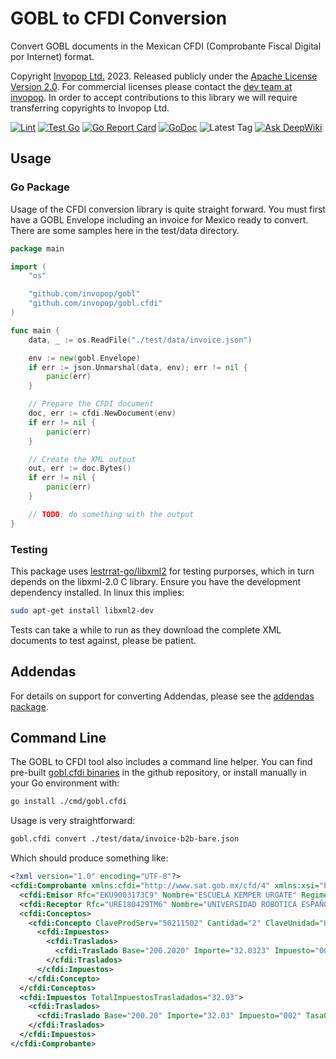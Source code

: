 # GOBL to CFDI Conversion

Convert GOBL documents in the Mexican CFDI (Comprobante Fiscal Digital por Internet) format.

Copyright [Invopop Ltd.](https://invopop.com) 2023. Released publicly under the [Apache License Version 2.0](LICENSE). For commercial licenses please contact the [dev team at invopop](mailto:dev@invopop.com). In order to accept contributions to this library we will require transferring copyrights to Invopop Ltd.

[![Lint](https://github.com/invopop/gobl.cfdi/actions/workflows/lint.yaml/badge.svg)](https://github.com/invopop/gobl.cfdi/actions/workflows/lint.yaml)
[![Test Go](https://github.com/invopop/gobl.cfdi/actions/workflows/test.yaml/badge.svg)](https://github.com/invopop/gobl.cfdi/actions/workflows/test.yaml)
[![Go Report Card](https://goreportcard.com/badge/github.com/invopop/gobl.cfdi)](https://goreportcard.com/report/github.com/invopop/gobl.cfdi)
[![GoDoc](https://godoc.org/github.com/invopop/gobl.cfdi?status.svg)](https://godoc.org/github.com/invopop/gobl.cfdi)
![Latest Tag](https://img.shields.io/github/v/tag/invopop/gobl.cfdi)
[![Ask DeepWiki](https://deepwiki.com/badge.svg)](https://deepwiki.com/invopop/gobl.cfdi)

## Usage

### Go Package

Usage of the CFDI conversion library is quite straight forward. You must first have a GOBL Envelope including an invoice for Mexico ready to convert. There are some samples here in the test/data directory.

```go
package main

import (
    "os"

    "github.com/invopop/gobl"
    "github.com/invopop/gobl.cfdi"
)

func main {
    data, _ := os.ReadFile("./test/data/invoice.json")

    env := new(gobl.Envelope)
    if err := json.Unmarshal(data, env); err != nil {
        panic(err)
    }

    // Prepare the CFDI document
    doc, err := cfdi.NewDocument(env)
    if err != nil {
        panic(err)
    }

    // Create the XML output
    out, err := doc.Bytes()
    if err != nil {
        panic(err)
    }

    // TODO: do something with the output
}
```

### Testing

This package uses [lestrrat-go/libxml2](https://github.com/lestrrat-go/libxml2) for testing purporses, which in turn depends on the libxml-2.0 C library. Ensure you have the development dependency installed. In linux this implies:

```bash
sudo apt-get install libxml2-dev
```

Tests can take a while to run as they download the complete XML documents to test against, please be patient.

## Addendas

For details on support for converting Addendas, please see the [addendas package](addendas).

## Command Line

The GOBL to CFDI tool also includes a command line helper. You can find pre-built [gobl.cfdi binaries](https://github.com/invopop/gobl.cfdi/releases) in the github repository, or install manually in your Go environment with:

```bash
go install ./cmd/gobl.cfdi
```

Usage is very straightforward:

```bash
gobl.cfdi convert ./test/data/invoice-b2b-bare.json
```

Which should produce something like:

```xml
<?xml version="1.0" encoding="UTF-8"?>
<cfdi:Comprobante xmlns:cfdi="http://www.sat.gob.mx/cfd/4" xmlns:xsi="http://www.w3.org/2001/XMLSchema-instance" xsi:schemaLocation="http://www.sat.gob.mx/cfd/4 http://www.sat.gob.mx/sitio_internet/cfd/4/cfdv40.xsd" Version="4.0" TipoDeComprobante="I" Serie="LMC" Folio="0010" Fecha="2023-05-29T00:00:00" LugarExpedicion="26015" SubTotal="400.40" Descuento="200.20" Total="232.23" Moneda="MXN" Exportacion="01" MetodoPago="PUE" FormaPago="03" CondicionesDePago="Pago a 30 días." Sello="" NoCertificado="00000000000000000000" Certificado="">
  <cfdi:Emisor Rfc="EKU9003173C9" Nombre="ESCUELA KEMPER URGATE" RegimenFiscal="601"></cfdi:Emisor>
  <cfdi:Receptor Rfc="URE180429TM6" Nombre="UNIVERSIDAD ROBOTICA ESPAÑOLA" DomicilioFiscalReceptor="65000" RegimenFiscalReceptor="601" UsoCFDI="G01"></cfdi:Receptor>
  <cfdi:Conceptos>
    <cfdi:Concepto ClaveProdServ="50211502" Cantidad="2" ClaveUnidad="H87" Descripcion="Cigarros" ValorUnitario="200.2020" Importe="400.4040" Descuento="200.2020" ObjetoImp="02">
      <cfdi:Impuestos>
        <cfdi:Traslados>
          <cfdi:Traslado Base="200.2020" Importe="32.0323" Impuesto="002" TasaOCuota="0.160000" TipoFactor="Tasa"></cfdi:Traslado>
        </cfdi:Traslados>
      </cfdi:Impuestos>
    </cfdi:Concepto>
  </cfdi:Conceptos>
  <cfdi:Impuestos TotalImpuestosTrasladados="32.03">
    <cfdi:Traslados>
      <cfdi:Traslado Base="200.20" Importe="32.03" Impuesto="002" TasaOCuota="0.160000" TipoFactor="Tasa"></cfdi:Traslado>
    </cfdi:Traslados>
  </cfdi:Impuestos>
</cfdi:Comprobante>
```
